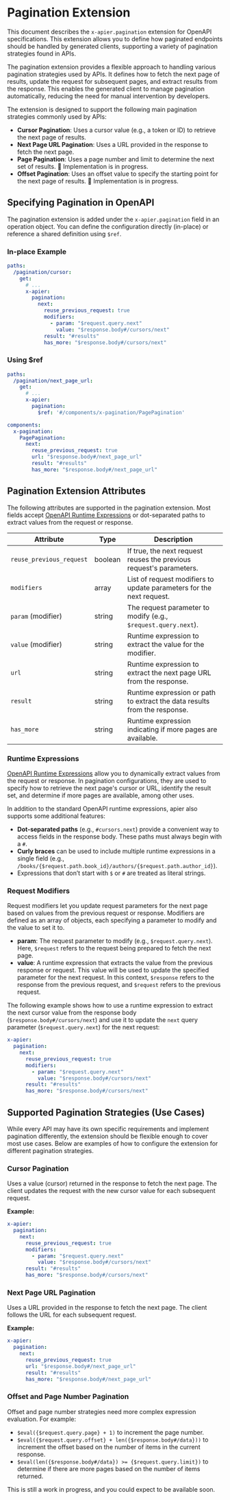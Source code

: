 # Pagination Extension

This document describes the `x-apier.pagination` extension for OpenAPI specifications. This extension allows you to define how paginated endpoints should be handled by generated clients, supporting a variety of pagination strategies found in APIs.

The pagination extension provides a flexible approach to handling various pagination strategies used by APIs. It defines how to fetch the next page of results, update the request for subsequent pages, and extract results from the response. This enables the generated client to manage pagination automatically, reducing the need for manual intervention by developers.

The extension is designed to support the following main pagination strategies commonly used by APIs:
- **Cursor Pagination**: Uses a cursor value (e.g., a token or ID) to retrieve the next page of results.
- **Next Page URL Pagination**: Uses a URL provided in the response to fetch the next page.
- **Page Pagination**: Uses a page number and limit to determine the next set of results. 🚧 Implementation is in progress.
- **Offset Pagination**: Uses an offset value to specify the starting point for the next page of results. 🚧 Implementation is in progress.

## Specifying Pagination in OpenAPI

The pagination extension is added under the `x-apier.pagination` field in an operation object. You can define the configuration directly (in-place) or reference a shared definition using `$ref`.

### In-place Example
```yaml
paths:
  /pagination/cursor:
    get:
      # ...
      x-apier:
        pagination:
          next:
            reuse_previous_request: true
            modifiers:
              - param: "$request.query.next"
                value: "$response.body#/cursors/next"
            result: "#results"
            has_more: "$response.body#/cursors/next"
```

### Using $ref
```yaml
paths:
  /pagination/next_page_url:
    get:
      # ...
      x-apier:
        pagination:
          $ref: '#/components/x-pagination/PagePagination'

components:
  x-pagination:
    PagePagination:
      next:
        reuse_previous_request: true
        url: "$response.body#/next_page_url"
        result: "#results"
        has_more: "$response.body#/next_page_url"
```

## Pagination Extension Attributes

The following attributes are supported in the pagination extension. Most fields accept [OpenAPI Runtime Expressions](https://swagger.io/docs/specification/v3_0/links/#runtime-expression-syntax) or dot-separated paths to extract values from the request or response.

| Attribute                | Type      | Description                                                                                       |
|--------------------------|-----------|---------------------------------------------------------------------------------------------------|
| `reuse_previous_request` | boolean   | If true, the next request reuses the previous request's parameters.                               |
| `modifiers`              | array     | List of request modifiers to update parameters for the next request.                              |
| `param` (modifier)       | string    | The request parameter to modify (e.g., `$request.query.next`).                                    |
| `value` (modifier)       | string    | Runtime expression to extract the value for the modifier.                                         |
| `url`                    | string    | Runtime expression to extract the next page URL from the response.                                |
| `result`                 | string    | Runtime expression or path to extract the data results from the response.                         |
| `has_more`               | string    | Runtime expression indicating if more pages are available.                                        |

### Runtime Expressions

[OpenAPI Runtime Expressions](https://swagger.io/docs/specification/v3_0/links/#runtime-expression-syntax) allow you to dynamically extract values from the request or response. In pagination configurations, they are used to specify how to retrieve the next page's cursor or URL, identify the result set, and determine if more pages are available, among other uses.

In addition to the standard OpenAPI runtime expressions, apier also supports some additional features:
- **Dot-separated paths** (e.g., `#cursors.next`) provide a convenient way to access fields in the response body. These paths must always begin with a `#`.
- **Curly braces** can be used to include multiple runtime expressions in a single field (e.g., `/books/{$request.path.book_id}/authors/{$request.path.author_id}`).
- Expressions that don’t start with `$` or `#` are treated as literal strings.

### Request Modifiers

Request modifiers let you update request parameters for the next page based on values from the previous request or response. Modifiers are defined as an array of objects, each specifying a parameter to modify and the value to set it to.
- **param**: The request parameter to modify (e.g., `$request.query.next`). Here, `$request` refers to the request being prepared to fetch the next page.
- **value**: A runtime expression that extracts the value from the previous response or request. This value will be used to update the specified parameter for the next request. In this context, `$response` refers to the response from the previous request, and `$request` refers to the previous request.

The following example shows how to use a runtime expression to extract the next cursor value from the response body (`$response.body#/cursors/next`) and use it to update the `next` query parameter (`$request.query.next`) for the next request:

```yaml
x-apier:
  pagination:
    next:
      reuse_previous_request: true
      modifiers:
        - param: "$request.query.next"
          value: "$response.body#/cursors/next"
      result: "#results"
      has_more: "$response.body#/cursors/next"
```

## Supported Pagination Strategies (Use Cases)

While every API may have its own specific requirements and implement pagination differently, the extension should be flexible enough to cover most use cases. Below are examples of how to configure the extension for different pagination strategies.

### Cursor Pagination
Uses a value (cursor) returned in the response to fetch the next page. The client updates the request with the new cursor value for each subsequent request.

**Example:**
```yaml
x-apier:
  pagination:
    next:
      reuse_previous_request: true
      modifiers:
        - param: "$request.query.next"
          value: "$response.body#/cursors/next"
      result: "#results"
      has_more: "$response.body#/cursors/next"
```

### Next Page URL Pagination
Uses a URL provided in the response to fetch the next page. The client follows the URL for each subsequent request.

**Example:**
```yaml
x-apier:
  pagination:
    next:
      reuse_previous_request: true
      url: "$response.body#/next_page_url"
      result: "#results"
      has_more: "$response.body#/next_page_url"
```

### Offset and Page Number Pagination
Offset and page number strategies need more complex expression evaluation. For example:
- `$eval({$request.query.page} + 1)` to increment the page number.
- `$eval({$request.query.offset} + len({$response.body#/data}))` to increment the offset based on the number of items in the current response.
- `$eval(len({$response.body#/data}) >= {$request.query.limit})` to determine if there are more pages based on the number of items returned.

This is still a work in progress, and you could expect to be available soon.
